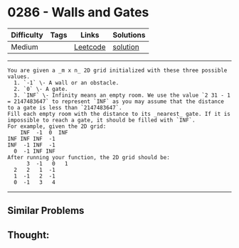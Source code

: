 # 0286 - Walls and Gates

Difficulty  | Tags | Links | Solutions
----------- | ---- | ----- | -----
Medium |  | [Leetcode](https://leetcode.com/problems/walls-and-gates) | [solution](https://leetcode.com/problems/walls-and-gates/solution/)


-----------

```
You are given a _m x n_ 2D grid initialized with these three possible values.
  1. `-1` \- A wall or an obstacle.
  2. `0` \- A gate.
  3. `INF` \- Infinity means an empty room. We use the value `2 31 - 1 = 2147483647` to represent `INF` as you may assume that the distance to a gate is less than `2147483647`.
Fill each empty room with the distance to its _nearest_ gate. If it is
impossible to reach a gate, it should be filled with `INF`.
For example, given the 2D grid:
    INF  -1  0  INF
INF INF INF  -1
INF  -1 INF  -1
  0  -1 INF INF
After running your function, the 2D grid should be:
      3  -1   0   1
  2   2   1  -1
  1  -1   2  -1
  0  -1   3   4
```

-----------


## Similar Problems




## Thought:
